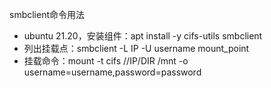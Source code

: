 smbclient命令用法
- ubuntu 21.20，安装组件：apt install -y cifs-utils smbclient
- 列出挂载点：smbclient -L IP -U username mount_point
- 挂载命令：mount -t cifs //IP/DIR /mnt -o username=username,password=password
